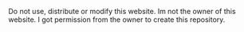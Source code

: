 Do not use, distribute or modify this website.
Im not the owner of this website.
I got permission from the owner to create this repository.
